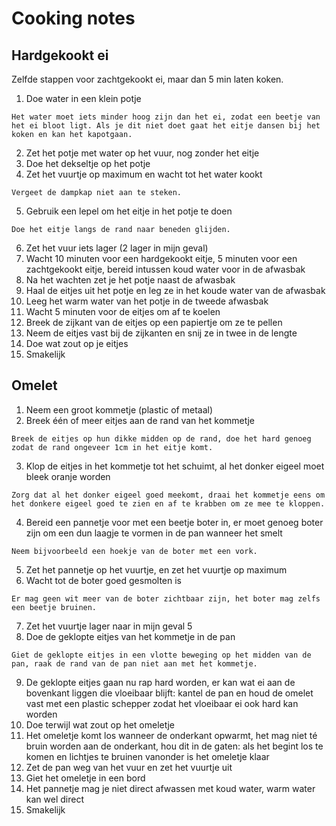 # Cooking notes

## Hardgekookt ei

Zelfde stappen voor zachtgekookt ei, maar dan 5 min laten koken.

1. Doe water in een klein potje

```
Het water moet iets minder hoog zijn dan het ei, zodat een beetje van het ei bloot ligt. Als je dit niet doet gaat het eitje dansen bij het koken en kan het kapotgaan.
```

2. Zet het potje met water op het vuur, nog zonder het eitje
3. Doe het dekseltje op het potje
4. Zet het vuurtje op maximum en wacht tot het water kookt

```
Vergeet de dampkap niet aan te steken.
```

5. Gebruik een lepel om het eitje in het potje te doen

```
Doe het eitje langs de rand naar beneden glijden.
```

6. Zet het vuur iets lager (2 lager in mijn geval)
7. Wacht 10 minuten voor een hardgekookt eitje, 5 minuten voor een zachtgekookt eitje, bereid intussen koud water voor in de afwasbak
8. Na het wachten zet je het potje naast de afwasbak
9. Haal de eitjes uit het potje en leg ze in het koude water van de afwasbak
10. Leeg het warm water van het potje in de tweede afwasbak
11. Wacht 5 minuten voor de eitjes om af te koelen
12. Breek de zijkant van de eitjes op een papiertje om ze te pellen
13. Neem de eitjes vast bij de zijkanten en snij ze in twee in de lengte
14. Doe wat zout op je eitjes
15. Smakelijk

## Omelet

1. Neem een groot kommetje (plastic of metaal)
2. Breek één of meer eitjes aan de rand van het kommetje

```
Breek de eitjes op hun dikke midden op de rand, doe het hard genoeg zodat de rand ongeveer 1cm in het eitje komt.
```

3. Klop de eitjes in het kommetje tot het schuimt, al het donker eigeel moet bleek oranje worden

```
Zorg dat al het donker eigeel goed meekomt, draai het kommetje eens om het donkere eigeel goed te zien en af te krabben om ze mee te kloppen.
```

4. Bereid een pannetje voor met een beetje boter in, er moet genoeg boter zijn om een dun laagje te vormen in de pan wanneer het smelt

```
Neem bijvoorbeeld een hoekje van de boter met een vork.
```

5. Zet het pannetje op het vuurtje, en zet het vuurtje op maximum
6. Wacht tot de boter goed gesmolten is

```
Er mag geen wit meer van de boter zichtbaar zijn, het boter mag zelfs een beetje bruinen.
```

7. Zet het vuurtje lager naar in mijn geval 5
8. Doe de geklopte eitjes van het kommetje in de pan

```
Giet de geklopte eitjes in een vlotte beweging op het midden van de pan, raak de rand van de pan niet aan met het kommetje.
```

9. De geklopte eitjes gaan nu rap hard worden, er kan wat ei aan de bovenkant liggen die vloeibaar blijft: kantel de pan en houd de omelet vast met een plastic schepper zodat het vloeibaar ei ook hard kan worden
10. Doe terwijl wat zout op het omeletje
11. Het omeletje komt los wanneer de onderkant opwarmt, het mag niet té bruin worden aan de onderkant, hou dit in de gaten: als het begint los te komen en lichtjes te bruinen vanonder is het omeletje klaar
12. Zet de pan weg van het vuur en zet het vuurtje uit
13. Giet het omeletje in een bord
14. Het pannetje mag je niet direct afwassen met koud water, warm water kan wel direct
15. Smakelijk
